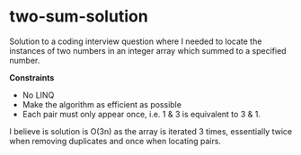 # two-sum-solution
Solution to a coding interview question where I needed to locate the instances of two numbers in an integer array which summed to a specified number.

__Constraints__
- No LINQ
- Make the algorithm as efficient as possible
- Each pair must only appear once, i.e. 1 & 3 is equivalent to 3 & 1.

I believe is solution is O(3n) as the array is iterated 3 times, essentially twice when removing duplicates and once when locating pairs.
